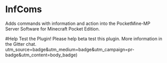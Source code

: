 # InfComs
Adds commands with information and action into the PocketMine-MP Server Software for Minecraft Pocket Edition.

#Help Test the Plugin!
Please help beta test this plugin. More information in the Gitter chat.
utm_source=badge&utm_medium=badge&utm_campaign=pr-badge&utm_content=body_badge)
